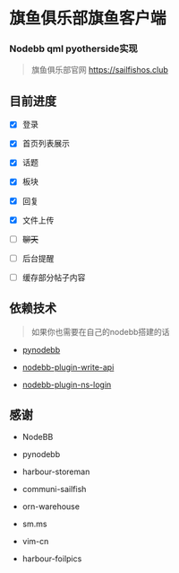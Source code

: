 # 旗鱼俱乐部旗鱼客户端

### Nodebb qml pyotherside实现 

> 旗鱼俱乐部官网 https://sailfishos.club

## 目前进度

- [x] 登录    

- [x] 首页列表展示

- [x] 话题

- [x] 板块

- [x] 回复

- [x] 文件上传

- [ ] ~~聊天~~

- [ ] 后台提醒

- [ ] 缓存部分帖子内容


## 依赖技术

> 如果你也需要在自己的nodebb搭建的话

* [pynodebb](https://github.com/davidvuong/pynodebb)

* [nodebb-plugin-write-api](https://github.com/NodeBB/nodebb-plugin-write-api)

* [nodebb-plugin-ns-login](https://github.com/NicolasSiver/nodebb-plugin-ns-login)



## 感谢


* NodeBB

* pynodebb

* harbour-storeman

* communi-sailfish

* orn-warehouse

* sm.ms

* vim-cn

* harbour-foilpics
